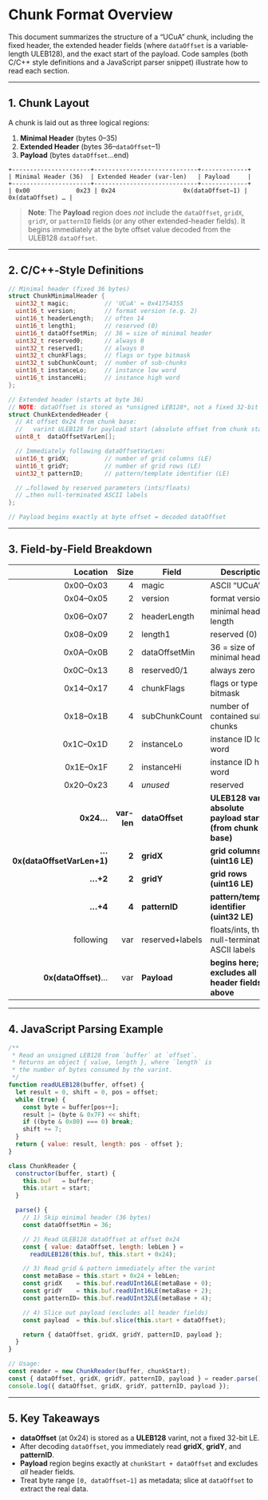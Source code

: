 # Chunk Format Overview

This document summarizes the structure of a “UCuA” chunk, including the fixed header, the extended header fields (where `dataOffset` is a variable‐length ULEB128), and the exact start of the payload. Code samples (both C/C++ style definitions and a JavaScript parser snippet) illustrate how to read each section.

---

## 1. Chunk Layout

A chunk is laid out as three logical regions:

1. **Minimal Header** (bytes 0–35)  
2. **Extended Header** (bytes 36–`dataOffset`–1)  
3. **Payload** (bytes `dataOffset`…end)

```
+----------------------+-----------------------------+-------------+
| Minimal Header (36)  | Extended Header (var-len)   | Payload     |
+----------------------+-----------------------------+-------------+
| 0x00             0x23 | 0x24                   0x(dataOffset−1) | 0x(dataOffset) … |
```

> **Note**: The **Payload** region does *not* include the `dataOffset`, `gridX`, `gridY`, or `patternID` fields (or any other extended-header fields). It begins immediately at the byte offset value decoded from the ULEB128 `dataOffset`.

---

## 2. C/C++‐Style Definitions

```c
// Minimal header (fixed 36 bytes)
struct ChunkMinimalHeader {
  uint32_t magic;          // 'UCuA' = 0x41754355
  uint16_t version;        // format version (e.g. 2)
  uint16_t headerLength;   // often 14
  uint16_t length1;        // reserved (0)
  uint16_t dataOffsetMin;  // 36 = size of minimal header
  uint32_t reserved0;      // always 0
  uint32_t reserved1;      // always 0
  uint32_t chunkFlags;     // flags or type bitmask
  uint32_t subChunkCount;  // number of sub-chunks
  uint16_t instanceLo;     // instance low word
  uint16_t instanceHi;     // instance high word
};

// Extended header (starts at byte 36)
// NOTE: dataOffset is stored as *unsigned LEB128*, not a fixed 32‐bit LE field.
struct ChunkExtendedHeader {
  // At offset 0x24 from chunk base:
  //   varint ULEB128 for payload start (absolute offset from chunk start)
  uint8_t  dataOffsetVarLen[];  

  // Immediately following dataOffsetVarLen:
  uint16_t gridX;          // number of grid columns (LE)
  uint16_t gridY;          // number of grid rows (LE)
  uint32_t patternID;      // pattern/template identifier (LE)

  // …followed by reserved parameters (ints/floats)
  // …then null-terminated ASCII labels
};

// Payload begins exactly at byte offset = decoded dataOffset
```

---

## 3. Field‐by‐Field Breakdown

| Location      | Size        | Field            | Description                                                  |
|--------------:|------------:|------------------|--------------------------------------------------------------|
| 0x00–0x03     | 4           | magic            | ASCII “UCuA”                                                |
| 0x04–0x05     | 2           | version          | format version                                              |
| 0x06–0x07     | 2           | headerLength     | minimal header length                                       |
| 0x08–0x09     | 2           | length1          | reserved (0)                                                |
| 0x0A–0x0B     | 2           | dataOffsetMin    | 36 = size of minimal header                                 |
| 0x0C–0x13     | 8           | reserved0/1      | always zero                                                 |
| 0x14–0x17     | 4           | chunkFlags       | flags or type bitmask                                       |
| 0x18–0x1B     | 4           | subChunkCount    | number of contained sub-chunks                              |
| 0x1C–0x1D     | 2           | instanceLo       | instance ID low word                                        |
| 0x1E–0x1F     | 2           | instanceHi       | instance ID high word                                       |
| 0x20–0x23     | 4           | _unused_         | reserved                                                    |
| **0x24…**     | **var-len** | **dataOffset**   | **ULEB128 varint: absolute payload start (from chunk base)**|
| **…0x(dataOffsetVarLen+1)** | **2** | **gridX**     | **grid columns (uint16 LE)**                                |
| **…+2**       | **2**       | **gridY**        | **grid rows (uint16 LE)**                                   |
| **…+4**       | **4**       | **patternID**    | **pattern/template identifier (uint32 LE)**                  |
| following     | var         | reserved+labels  | floats/ints, then null-terminated ASCII labels             |
| **0x(dataOffset)**… | var  | **Payload**      | **begins here; excludes all header fields above**           |

---

## 4. JavaScript Parsing Example

```js
/**
 * Read an unsigned LEB128 from `buffer` at `offset`.
 * Returns an object { value, length }, where `length` is
 * the number of bytes consumed by the varint.
 */
function readULEB128(buffer, offset) {
  let result = 0, shift = 0, pos = offset;
  while (true) {
    const byte = buffer[pos++];
    result |= (byte & 0x7F) << shift;
    if ((byte & 0x80) === 0) break;
    shift += 7;
  }
  return { value: result, length: pos - offset };
}

class ChunkReader {
  constructor(buffer, start) {
    this.buf   = buffer;
    this.start = start;
  }

  parse() {
    // 1) Skip minimal header (36 bytes)
    const dataOffsetMin = 36;

    // 2) Read ULEB128 dataOffset at offset 0x24
    const { value: dataOffset, length: lebLen } =
      readULEB128(this.buf, this.start + 0x24);

    // 3) Read grid & pattern immediately after the varint
    const metaBase = this.start + 0x24 + lebLen;
    const gridX    = this.buf.readUInt16LE(metaBase + 0);
    const gridY    = this.buf.readUInt16LE(metaBase + 2);
    const patternID= this.buf.readUInt32LE(metaBase + 4);

    // 4) Slice out payload (excludes all header fields)
    const payload  = this.buf.slice(this.start + dataOffset);

    return { dataOffset, gridX, gridY, patternID, payload };
  }
}

// Usage:
const reader = new ChunkReader(buffer, chunkStart);
const { dataOffset, gridX, gridY, patternID, payload } = reader.parse();
console.log({ dataOffset, gridX, gridY, patternID, payload });
```

---

## 5. Key Takeaways

- **dataOffset** (at 0x24) is stored as a **ULEB128** varint, not a fixed 32-bit LE.  
- After decoding `dataOffset`, you immediately read **gridX**, **gridY**, and **patternID**.  
- **Payload** region begins exactly at `chunkStart + dataOffset` and excludes *all* header fields.  
- Treat byte range `[0, dataOffset−1]` as metadata; slice at `dataOffset` to extract the real data.  
